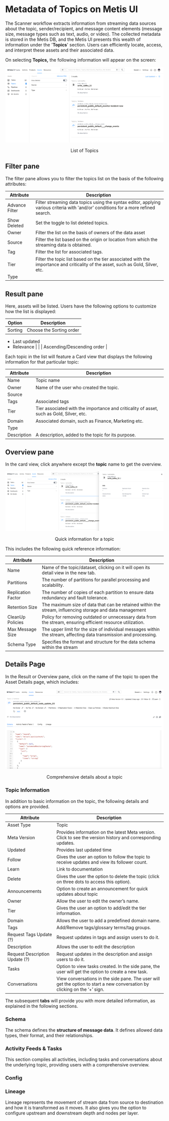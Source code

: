 # Metadata of Topics on Metis UI

The Scanner workflow extracts information from streaming data sources about the topic, sender/recipient, and message content elements (message size, message types such as text, audio, or video). The collected metadata is stored in the Metis DB, and the Metis UI presents this wealth of information under the '**Topics**' section. Users can efficiently locate, access, and interpret these assets and their associated data.

On selecting **Topics,** the following information will appear on the screen:

![topics_overview.png](metis_assets_topic/topics_overview.png)
<figcaption align = "center">List of Topics </figcaption>

## Filter pane

The filter pane allows you to filter the topics list on the basis of the following attributes:

| Attribute | Description |
| --- | --- |
| Advance Filter | Filter streaming data topics using the syntax editor, applying various criteria with 'and/or' conditions for a more refined search. |
| Show Deleted | Set the toggle to list deleted topics. |
| Owner | Filter the list on the basis of owners of the data asset |
| Source | Filter the list based on the origin or location from which the streaming data is obtained. |
| Tag | Filter the list for associated tags. |
| Tier | Filter the topic list based on the tier associated with the importance and criticality of the asset, such as Gold, Silver, etc. |
| Type |  |

## Result pane

Here, assets will be listed. Users have the following options to customize how the list is displayed:

| Option | Description |
| --- | --- |
| Sorting | Choose the Sorting order
- Last updated
- Relevance |
|  | Ascending/Descending order |

Each topic in the list will feature a Card view that displays the following information for that particular topic:

| Attribute | Description |
| --- | --- |
| Name | Topic name  |
| Owner | Name of the user who created the topic. |
| Source |  |
| Tags | Associated tags |
| Tier | Tier associated with the importance and criticality of asset, such as Gold, Silver, etc. |
| Domain | Associated domain, such as Finance, Marketing etc. |
| Type |  |
| Description | A description, added to the topic for its purpose. |

## Overview pane

In the card view, click anywhere except the **topic** name to get the overview.

![topics.png](metis_assets_topic/topics.png)
<figcaption align = "center"> Quick information for a topic </figcaption>

This includes the following quick reference information:

| Attribute | Description |
| --- | --- |
| Name | Name of the topic/dataset, clicking on it will open its detail view in the new tab. |
| Partitions | The number of partitions for parallel processing and scalability. |
| Replication Factor | The number of copies of each partition to ensure data redundancy and fault tolerance. |
| Retention Size | The maximum size of data that can be retained within the stream, influencing storage and data management |
| CleanUp Policies | Policy for removing outdated or unnecessary data from the stream, ensuring efficient resource utilization. |
| Max Message Size | The upper limit for the size of individual messages within the stream, affecting data transmission and processing. |
| Schema Type | Specifies the format and structure for the data schema within the stream |

## Details Page

In the Result or Overview pane, click on the name of the topic to open the Asset Details page, which includes:

![Screenshot 2023-12-01 at 5.06.15 PM.png](metis_assets_topic/Screenshot_2023-12-01_at_5.06.15_PM.png)
<figcaption align = "center"> Comprehensive details about a topic  </figcaption>

### **Topic Information**

In addition to basic information on the topic, the following details and options are provided.

| Attribute | Description |
| --- | --- |
| Asset Type | Topic |
| Meta Version | Provides information on the latest Meta version. Click to see the version history and corresponding updates.  |
| Updated | Provides last updated time  |
| Follow | Gives the user an option to follow the topic to receive updates and view its follower count. |
| Learn | Link to documentation |
| Delete | Gives the user the option to delete the topic (click on three dots to access this option). |
| Announcements | Option to create an announcement for quick updates about topic |
| Owner | Allow the user to edit the owner’s name. |
| Tier | Gives the user an option to add/edit the tier information. |
| Domain | Allows the user to add a predefined domain name. |
| Tags | Add/Remove tags/glossary terms/tag groups. |
| Request Tags Update (?) | Request updates in tags and assign users to do it. |
| Description | Allows the user to edit the description |
| Request Description Update (?) | Request updates in the description and assign users to do it. |
| Tasks | Option to view tasks created. In the side pane, the user will get the option to create a new task. |
| Conversations | View conversations in the side pane. The user will get the option to start a new conversation by clicking on the ‘+’ sign. |

The subsequent **tabs** will provide you with more detailed information, as explained in the following sections.

### **Schema**

The schema defines the **structure of message data**. It defines allowed data types, their format, and their relationships. 

### **Activity Feeds & Tasks**

This section compiles all activities, including tasks and conversations about the underlying topic, providing users with a comprehensive overview.

### **Config**

### **Lineage**

Lineage represents the movement of stream data from source to destination and how it is transformed as it moves. It also gives you the option to configure upstream and downstream depth and nodes per layer.
